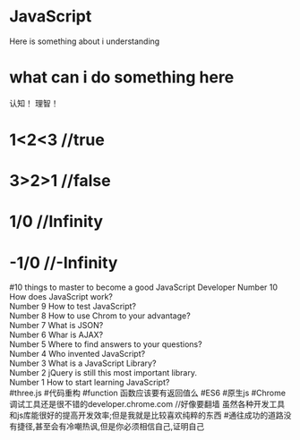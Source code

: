 # JavaScript
Here is something about i understanding
# what can i do something here
认知！
理智！
# 1<2<3 //true
# 3>2>1 //false
# 1/0   //Infinity
# -1/0  //-Infinity
#10 things to master to become a good JavaScript Developer
Number 10 How does JavaScript work?<br/>
Number 9 How to test JavaScript?<br/>
Number 8 How to use Chrom to your advantage?<br/>
Number 7 What is JSON?<br/>
Number 6 Whar is AJAX?<br/>
Number 5 Where to find answers to your questions?<br/>
Number 4 Who invented JavaScript?<br/>
Number 3 What is a JavaScript Library?<br/>
Number 2 jQuery is still this most important library.<br/>
Number 1 How to start learning JavaScript?<br/>
#three.js
#代码重构
#function
函数应该要有返回值么
#ES6
#原生js
#Chrome调试工具还是很不错的developer.chrome.com
//好像要翻墙
虽然各种开发工具和js库能很好的提高开发效率;但是我就是比较喜欢纯粹的东西
#通往成功的道路没有捷径,甚至会有冷嘲热讽,但是你必须相信自己,证明自己
